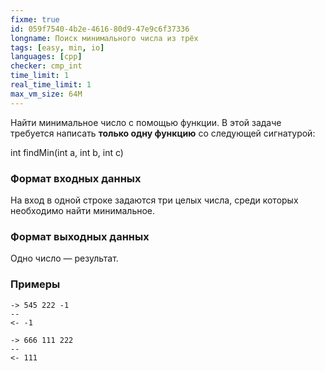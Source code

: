 ```yaml
---
fixme: true
id: 059f7540-4b2e-4616-80d9-47e9c6f37336
longname: Поиск минимального числа из трёх
tags: [easy, min, io]
languages: [cpp]
checker: cmp_int
time_limit: 1
real_time_limit: 1
max_vm_size: 64M
---
```



Найти минимальное число с помощью функции. В этой задаче требуется написать **только одну функцию** со следующей сигнатурой:

int findMin(int a, int b, int c)

### Формат входных данных

На вход в одной строке задаются три целых числа, среди которых необходимо найти минимальное.

### Формат выходных данных

Одно число — результат.

### Примеры

```
-> 545 222 -1
--
<- -1
```

```
-> 666 111 222
--
<- 111
```
